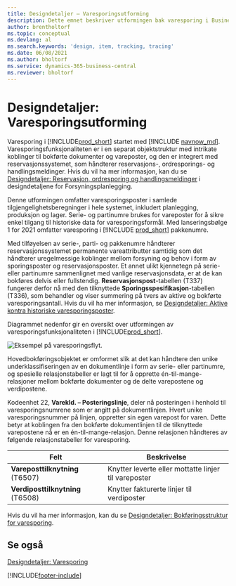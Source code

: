 ```yaml
---
title: Designdetaljer – Varesporingsutforming
description: Dette emnet beskriver utformingen bak varesporing i Business Central etter hvert som de er modne for produktversjoner.
author: brentholtorf
ms.topic: conceptual
ms.devlang: al
ms.search.keywords: 'design, item, tracking, tracing'
ms.date: 06/08/2021
ms.author: bholtorf
ms.service: dynamics-365-business-central
ms.reviewer: bholtorf
---
```

# <a name="design-details-item-tracking-design"></a>Designdetaljer: Varesporingsutforming

Varesporing i [!INCLUDE[prod_short](includes/prod_short.md)] startet med [!INCLUDE [navnow_md](includes/navnow_md.md)]. Varesporingsfunksjonaliteten er i en separat objektstruktur med intrikate koblinger til bokførte dokumenter og vareposter, og den er integrert med reservasjonssystemet, som håndterer reservasjons-, ordresporings- og handlingsmeldinger. Hvis du vil ha mer informasjon, kan du se [Designdetaljer: Reservasjon, ordresporing og handlingsmeldinger](design-details-reservation-order-tracking-and-action-messaging.md) i designdetaljene for Forsyningsplanlegging.  

Denne utformingen omfatter varesporingsposter i samlede tilgjengelighetsberegninger i hele systemet, inkludert planlegging, produksjon og lager. Serie- og partinumre brukes for vareposter for å sikre enkel tilgang til historiske data for varesporingsformål. Med lanseringsbølge 1 for 2021 omfatter varesporing i [!INCLUDE [prod_short](includes/prod_short.md)] pakkenumre.  

Med tilføyelsen av serie-, parti- og pakkenumre håndterer reservasjonssystemet permanente vareattributter samtidig som det håndterer uregelmessige koblinger mellom forsyning og behov i form av sporingsposter og reservasjonsposter. Et annet ulikt kjennetegn på serie- eller partinumre sammenlignet med vanlige reservasjonsdata, er at de kan bokføres delvis eller fullstendig. **Reservasjonspost**-tabellen (T337) fungerer derfor nå med den tilknyttede **Sporingsspesifikasjon**-tabellen (T336), som behandler og viser summering på tvers av aktive og bokførte varesporingsantall. Hvis du vil ha mer informasjon, se [Designdetaljer: Aktive kontra historiske varesporingsposter](design-details-active-versus-historic-item-tracking-entries.md).  

Diagrammet nedenfor gir en oversikt over utformingen av varesporingsfunksjonaliteten i [!INCLUDE[prod_short](includes/prod_short.md)].  

![Eksempel på varesporingsflyt.](media/design_details_item_tracking_design.png "Eksempel på varesporingsflyt")  

Hovedbokføringsobjektet er omformet slik at det kan håndtere den unike underklassifiseringen av en dokumentlinje i form av serie- eller partinumre, og spesielle relasjonstabeller er lagt til for å opprette én-til-mange-relasjoner mellom bokførte dokumenter og de delte varepostene og verdipostene.  

Kodeenhet 22, **Varekld. – Posteringslinje**, deler nå posteringen i henhold til varesporingsnumrene som er angitt på dokumentlinjen. Hvert unike varesporingsnummer på linjen, oppretter sin egen varepost for varen. Dette betyr at koblingen fra den bokførte dokumentlinjen til de tilknyttede varepostene nå er en én-til-mange-relasjon. Denne relasjonen håndteres av følgende relasjonstabeller for varesporing.  

|Felt|Beskrivelse|  
|---------------|---------------------------------------|  
|**Vareposttilknytning** (T6507)|Knytter leverte eller mottatte linjer til vareposter|  
|**Verdiposttilknytning** (T6508)|Knytter fakturerte linjer til verdiposter|  

Hvis du vil ha mer informasjon, kan du se [Designdetaljer: Bokføringsstruktur for varesporing](design-details-item-tracking-posting-structure.md).  

## <a name="see-also"></a>Se også

[Designdetaljer: Varesporing](design-details-item-tracking.md)

[!INCLUDE[footer-include](includes/footer-banner.md)]  
